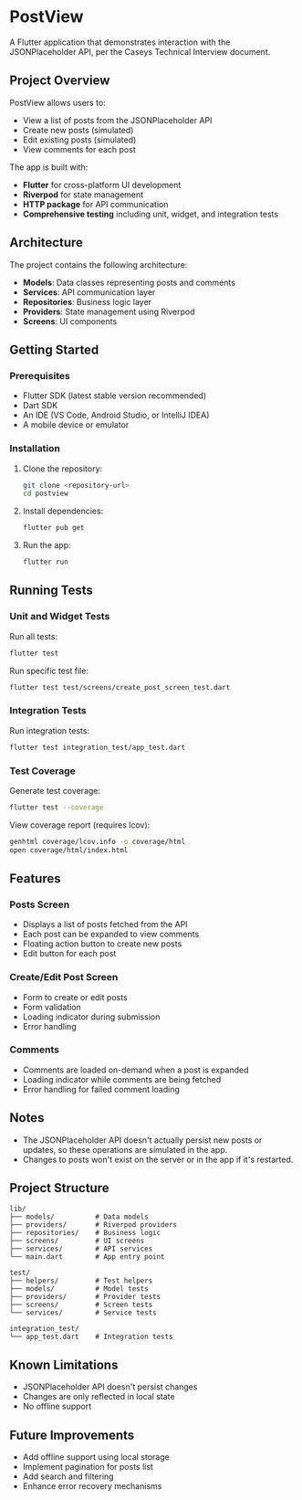 # PostView

A Flutter application that demonstrates interaction with the JSONPlaceholder API, per the Caseys Technical Interview document.

## Project Overview

PostView allows users to:

- View a list of posts from the JSONPlaceholder API
- Create new posts (simulated)
- Edit existing posts (simulated)
- View comments for each post

The app is built with:

- **Flutter** for cross-platform UI development
- **Riverpod** for state management
- **HTTP package** for API communication
- **Comprehensive testing** including unit, widget, and integration tests

## Architecture

The project contains the following architecture:

- **Models**: Data classes representing posts and comments
- **Services**: API communication layer
- **Repositories**: Business logic layer
- **Providers**: State management using Riverpod
- **Screens**: UI components

## Getting Started

### Prerequisites

- Flutter SDK (latest stable version recommended)
- Dart SDK
- An IDE (VS Code, Android Studio, or IntelliJ IDEA)
- A mobile device or emulator

### Installation

1. Clone the repository:
   ```bash
   git clone <repository-url>
   cd postview
   ```

2. Install dependencies:
   ```bash
   flutter pub get
   ```

3. Run the app:
   ```bash
   flutter run
   ```

## Running Tests

### Unit and Widget Tests

Run all tests:
```bash
flutter test
```

Run specific test file:
```bash
flutter test test/screens/create_post_screen_test.dart
```

### Integration Tests

Run integration tests:
```bash
flutter test integration_test/app_test.dart
```

### Test Coverage

Generate test coverage:
```bash
flutter test --coverage
```

View coverage report (requires lcov):
```bash
genhtml coverage/lcov.info -o coverage/html
open coverage/html/index.html
```

## Features

### Posts Screen
- Displays a list of posts fetched from the API
- Each post can be expanded to view comments
- Floating action button to create new posts
- Edit button for each post

### Create/Edit Post Screen
- Form to create or edit posts
- Form validation
- Loading indicator during submission
- Error handling

### Comments
- Comments are loaded on-demand when a post is expanded
- Loading indicator while comments are being fetched
- Error handling for failed comment loading

## Notes

- The JSONPlaceholder API doesn't actually persist new posts or updates, so these operations are simulated in the app.
- Changes to posts won't exist on the server or in the app if it's restarted.

## Project Structure

```
lib/
├── models/          # Data models
├── providers/       # Riverpod providers
├── repositories/    # Business logic
├── screens/         # UI screens
├── services/        # API services
└── main.dart        # App entry point

test/
├── helpers/         # Test helpers
├── models/          # Model tests
├── providers/       # Provider tests
├── screens/         # Screen tests
└── services/        # Service tests

integration_test/
└── app_test.dart    # Integration tests
```

## Known Limitations

- JSONPlaceholder API doesn't persist changes
- Changes are only reflected in local state
- No offline support

## Future Improvements

- Add offline support using local storage
- Implement pagination for posts list
- Add search and filtering
- Enhance error recovery mechanisms
